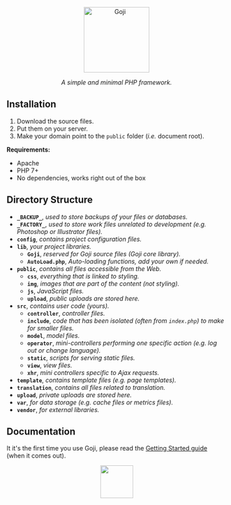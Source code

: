 <p align="center">
	<a href="#" target="_blank">
		<img src="https://drive.quentinrichert.com/files/goji__text--dark.svg"
			 alt="Goji"
			 width="150"
			 height="150">
	</a>
</p>

<p align="center">
	<em>A simple and minimal PHP framework.</em>
</p>

Installation
------------

1. Download the source files.
2. Put them on your server.
2. Make your domain point to the `public` folder (*i.e.* document root).

**Requirements:**
- Apache
- PHP 7+
- No dependencies, works right out of the box

Directory Structure
-------------------

- **`_BACKUP_`**, *used to store backups of your files or databases.*
- **`_FACTORY_`**, *used to store work files unrelated to development (*e.g.* Photoshop or Illustrator files).*
- **`config`**, *contains project configuration files.*
- **`lib`**, *your project libraries.*
	- **`Goji`**, *reserved for Goji source files (Goji core library).*
	- **`AutoLoad.php`**, *Auto-loading functions, add your own if needed.*
- **`public`**, *contains all files accessible from the Web.*
	- **`css`**, *everything that is linked to styling.*
	- **`img`**, *images that are part of the content (not styling).*
	- **`js`**, *JavaScript files.*
	- **`upload`**, *public uploads are stored here.*
- **`src`**, *contains user code (yours).*
	- **`controller`**, *controller files.*
	- **`include`**, *code that has been isolated (often from `index.php`) to make for smaller files.*
	- **`model`**, *model files.*
	- **`operator`**, *mini-controllers performing one specific action (*e.g.* log out or change language).*
	- **`static`**, *scripts for serving static files.*
	- **`view`**, *view files.*
	- **`xhr`**, *mini controllers specific to Ajax requests.*
- **`template`**, *contains template files (*e.g.* page templates).*
- **`translation`**, *contains all files related to translation.*
- **`upload`**, *private uploads are stored here.*
- **`var`**, *for data storage (*e.g.* cache files or metrics files).*
- **`vendor`**, *for external libraries.*

Documentation
-------------

It it's the first time you use Goji, please read the [Getting Started guide](#) (when it comes out).

<p align="center">
	<a href="#" target="_blank">
		<img src="https://drive.quentinrichert.com/files/goji__berries.svg"
			 width="Goji Berries"
			 width="75"
			 height="75">
	</a>
</p>

